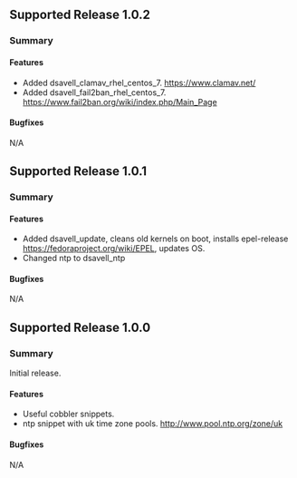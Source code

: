 ## Supported Release 1.0.2
### Summary

#### Features
- Added dsavell_clamav_rhel_centos_7. https://www.clamav.net/
- Added dsavell_fail2ban_rhel_centos_7. https://www.fail2ban.org/wiki/index.php/Main_Page

#### Bugfixes
N/A

## Supported Release 1.0.1
### Summary

#### Features
- Added dsavell_update, cleans old kernels on boot, installs epel-release https://fedoraproject.org/wiki/EPEL, updates OS.
- Changed ntp to dsavell_ntp

#### Bugfixes
N/A

## Supported Release 1.0.0
### Summary
Initial release.

#### Features
- Useful cobbler snippets.
- ntp snippet with uk time zone pools. http://www.pool.ntp.org/zone/uk

#### Bugfixes
N/A